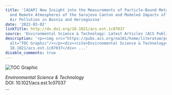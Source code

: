 ```yaml
---
title: '[ASAP] New Insight into the Measurements of Particle-Bound Metals in the Urban
  and Remote Atmospheres of the Sarajevo Canton and Modeled Impacts of Particulate
  Air Pollution in Bosnia and Herzegovina'
date: '2022-03-02'
linkTitle: http://dx.doi.org/10.1021/acs.est.1c07037
source: 'Environmental Science & Technology: Latest Articles (ACS Publications)'
description: '<p><img src="https://pubs.acs.org/na101/home/literatum/publisher/achs/journals/content/esthag/0/esthag.ahead-of-print/acs.est.1c07037/20220302/images/medium/es1c07037_0006.gif"
  alt="TOC Graphic"/></p><div><cite>Environmental Science & Technology</cite></div><div>DOI:
  10.1021/acs.est.1c07037</div> ...'
disable_comments: true
---
```

<p><img src="https://pubs.acs.org/na101/home/literatum/publisher/achs/journals/content/esthag/0/esthag.ahead-of-print/acs.est.1c07037/20220302/images/medium/es1c07037_0006.gif" alt="TOC Graphic"/></p><div><cite>Environmental Science & Technology</cite></div><div>DOI: 10.1021/acs.est.1c07037</div> ...